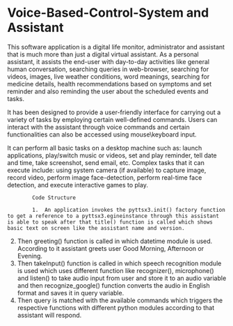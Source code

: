 # Voice-Based-Control-System and Assistant
This software application is a digital life monitor, administrator and assistant that is much more than just a digital virtual assistant. As a personal assistant, it assists the end-user with day-to-day activities like general human conversation, searching queries in web-browser, searching for videos, images, live weather conditions, word meanings, searching for medicine details, health recommendations based on symptoms and set reminder and also reminding the user about the scheduled events and tasks. 

It has been designed to provide a user-friendly interface for carrying out a variety of tasks by employing certain well-defined commands. Users can interact with the assistant through voice commands and certain functionalities can also be accessed using mouse\keyboard input.

It can perform all basic tasks on a desktop machine such as: launch applications, play/switch music or videos, set and play reminder, tell date and time, take screenshot, send email, etc. Complex tasks that it can execute include: using system camera (if available) to capture image, record video, perform image face-detection, perform real-time face detection, and execute interactive games to play.
            
            Code Structure
            
            1.	An application invokes the pyttsx3.init() factory function to get a reference to a pyttsx3.egineinstance through this assistant is able to speak after that title() function is called which shows basic text on screen like the assistant name and version.
2.	Then greeting() function is called in which datetime module is used. According to it assistant greets user Good Morning, Afternoon or Evening.
3.	Then takeInput() function is called in which speech recognition module is used which uses different function like recognizer(), microphone() and listen() to take audio input from user and store it to an audio variable and then recognize_google() function converts the audio in English format and saves it in query variable.
4.	Then query is matched with the available commands which triggers the respective functions with different python modules according to that assistant will respond.


